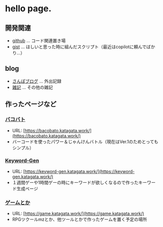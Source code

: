 # hello page.

## 開発関連

- [github](https://github.com/haneimo) ... コード関連置き場
- [gist](https://gist.github.com/haneimo) ... ほしいと思った時に組んだスクリプト（最近はcopilotに頼んでばかり...）

## blog

- [さんぽブログ](https://sampo-blog.katagata.work) ... 外出記録
- [雑記](https://memo.katagata.work) ... その他の雑記

## 作ったページなど

### [バコバト](https://bacobato.katagata.work/)

- URL: [https://bacobato.katagata.work/](https://bacobato.katagata.work/)
- バーコードを使ったパワー＆じゃんけんバトル（現在はVer.1のためとってもシンプル）

### [Keyword-Gen](https://keyword-gen.katagata.work/)

- URL: [https://keyword-gen.katagata.work/](https://keyword-gen.katagata.work/)
- １週間ゲーや1時間ゲーの時にキーワードが欲しくなるので作ったキーワード生成ページ

### [ゲームとか](https://game.katagata.work/)

- URL: [https://game.katagata.work/](https://game.katagata.work/)
- RPGツクールmzとか、他ツールとかで作ったゲームを置く予定の場所

